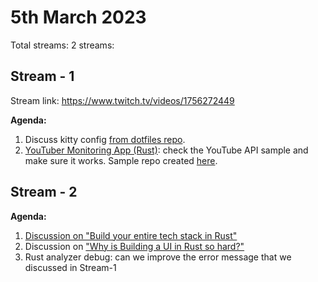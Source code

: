 # 5th March 2023

Total streams: 2 streams:

## Stream - 1

Stream link: https://www.twitch.tv/videos/1756272449

**Agenda:**

1. Discuss kitty config [from dotfiles repo](https://github.com/krshrimali/dotfiles).
2. [YouTuber Monitoring App (Rust)](https://github.com/krshrimali/YouTube-Monitoring-App-Rust-Iced): check the YouTube API sample and make sure it works. Sample repo created [here](https://github.com/krshrimali/yt-api-integration-rust).

## Stream - 2

**Agenda:**

1. [Discussion on "Build your entire tech stack in Rust"](https://www.youtube.com/watch?v=luOgEhLE2sg)
2. Discussion on ["Why is Building a UI in Rust so hard?"](https://www.warp.dev/blog/why-is-building-a-ui-in-rust-so-hard)
3. Rust analyzer debug: can we improve the error message that we discussed in Stream-1
